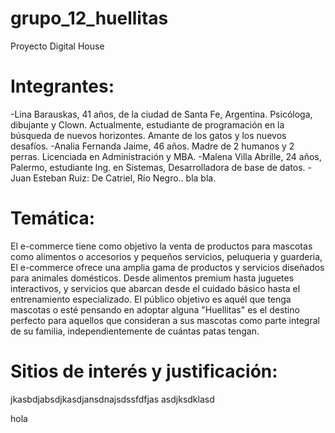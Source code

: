 # grupo_12_huellitas
Proyecto Digital House

# Integrantes:
-Lina Barauskas, 41 años, de la ciudad de Santa Fe, Argentina. Psicóloga, dibujante y Clown. Actualmente, estudiante de programación en la búsqueda de nuevos horizontes. Amante de los gatos y los nuevos desafíos.
-Analia Fernanda Jaime, 46 años. Madre de 2 humanos y 2 perras. Licenciada en Administración y MBA.
-Malena Villa Abrille, 24 años, Palermo, estudiante Ing. en Sistemas, Desarrolladora de base de datos.
-Juan Esteban Ruiz: De Catriel, Río Negro.. bla bla.


# Temática:
El e-commerce tiene como objetivo la venta de productos para mascotas como alimentos o accesorios y pequeños servicios, peluqueria y guarderia, El e-commerce ofrece una amplia gama de productos y servicios diseñados para animales domésticos. Desde alimentos premium hasta juguetes interactivos, y servicios que abarcan desde el cuidado básico hasta el entrenamiento especializado.
El público objetivo es aquél que tenga mascotas o esté pensando en adoptar alguna "Huellitas" es el destino perfecto para aquellos que consideran a sus mascotas como parte integral de su familia, independientemente de cuántas patas tengan.

# Sitios de interés y justificación:
jkasbdjabsdjkasdjansdnajsdssfdfjas
asdjksdklasd


hola
